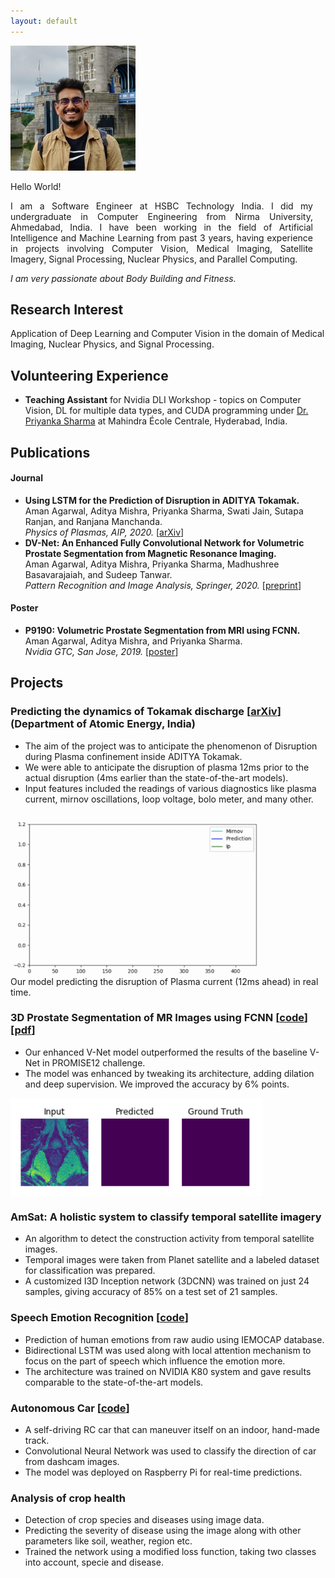 ```yaml
---
layout: default
---
```


<img class="profile-picture" src="img/icon_bright.jpg" width="200px" />

Hello World! <br>

<p align="justify" style="margin:0 20px 0 0;">I am a Software Engineer at HSBC Technology India. I did my undergraduate in Computer Engineering from Nirma University, Ahmedabad, India. I have been working in the field of Artificial Intelligence and Machine Learning from past 3 years, having experience in projects involving Computer Vision, Medical Imaging, Satellite Imagery, Signal Processing, Nuclear Physics, and Parallel Computing.</p>

*I am very passionate about Body Building and Fitness.*

## Research Interest

Application of Deep Learning and Computer Vision in the domain of Medical Imaging, Nuclear Physics, and Signal Processing.

## Volunteering Experience
- **Teaching Assistant** for Nvidia DLI Workshop - topics on Computer Vision, DL for multiple data types, and CUDA programming under [Dr. Priyanka Sharma](https://www.linkedin.com/in/drpriyankasharma/) at Mahindra École Centrale, Hyderabad, India.

## Publications

#### Journal
- **Using LSTM for the Prediction of Disruption in ADITYA Tokamak.** <br>
Aman Agarwal, Aditya Mishra, Priyanka Sharma, Swati Jain, Sutapa Ranjan, and Ranjana Manchanda. <br>
*Physics of Plasmas, AIP, 2020.* [[arXiv](https://arxiv.org/abs/2007.06230)]
- **DV-Net: An Enhanced Fully Convolutional Network for Volumetric Prostate Segmentation from Magnetic Resonance Imaging.** <br>
Aman Agarwal, Aditya Mishra, Priyanka Sharma, Madhushree Basavarajaiah, and Sudeep Tanwar. <br>
*Pattern Recognition and Image Analysis, Springer, 2020.* [[preprint](http://grand-challenge-public.s3.amazonaws.com/evaluation-supplementary/40/0eee0725-be00-436c-9680-f2a234d2b1f2/Prostate_Segmenta_YQxkwBU.pdf)]

#### Poster
- **P9190: Volumetric Prostate Segmentation from MRI using FCNN.** <br>
Aman Agarwal, Aditya Mishra, and Priyanka Sharma. <br>
*Nvidia GTC, San Jose, 2019.* [[poster](img/Deep%20Learning%20Research_20_P9190_Aman_Agarwal_1920x1607.png)]


## Projects

### Predicting the dynamics of Tokamak discharge [[arXiv](https://arxiv.org/abs/2007.06230)] <br> (Department of Atomic Energy, India)
- The aim of the project was to anticipate the phenomenon of Disruption during Plasma confinement inside ADITYA Tokamak.
- We were able to anticipate the disruption of plasma 12ms prior to the actual disruption (4ms earlier than the state-of-the-art models).
- Input features included the readings of various diagnostics like plasma current, mirnov oscillations, loop voltage, bolo meter, and many other.

<img align="center" src="img/plasma_demo.gif" alt="plasma disruption animation" width="80%"/><br>
Our model predicting the disruption of Plasma current (12ms ahead) in real time.

### 3D Prostate Segmentation of MR Images using FCNN [[code](https://github.com/amanbasu/3d-prostate-segmentation)] [[pdf](http://grand-challenge-public.s3.amazonaws.com/evaluation-supplementary/40/0eee0725-be00-436c-9680-f2a234d2b1f2/Prostate_Segmenta_YQxkwBU.pdf)]
- Our enhanced V-Net model outperformed the results of the baseline V-Net in PROMISE12 challenge.
- The model was enhanced by tweaking its architecture, adding dilation and deep supervision. We improved the accuracy by 6% points.

<img align="center" src="img/gif_res.gif" alt="prostate segmentation animation" width="80%"/><br>

### AmSat: A holistic system to classify temporal satellite imagery
- An algorithm to detect the construction activity from temporal satellite images.
- Temporal images were taken from Planet satellite and a labeled dataset for classification was prepared.
- A customized I3D Inception network (3DCNN) was trained on just 24 samples, giving accuracy of 85% on a test set of 21 samples.

### Speech Emotion Recognition [[code](https://github.com/amanbasu/speech-emotion-recognition)]
- Prediction of human emotions from raw audio using IEMOCAP database.
- Bidirectional LSTM was used along with local attention mechanism to focus on the part of speech which influence the emotion more.
- The architecture was trained on NVIDIA K80 system and gave results comparable to the state-of-the-art models.

### Autonomous Car [[code](https://github.com/amanbasu/Autonomous-Car-Prototype)]
- A self-driving RC car that can maneuver itself on an indoor, hand-made track.
- Convolutional Neural Network was used to classify the direction of car from dashcam images.
- The model was deployed on Raspberry Pi for real-time predictions.

### Analysis of crop health
- Detection of crop species and diseases using image data.
- Predicting the severity of disease using the image along with other parameters like soil, weather, region etc.
- Trained the network using a modified loss function, taking two classes into account, specie and disease.

<!--
## Other Projects
<!--
#### Breaking Bill [[code](https://github.com/amanbasu/Breaking-Bill)]
- Android application to add expenses to a list along with the members who share it.
- Users can generate bills and split monthly expenses among members according to their contributions.
<!--
#### File Sender Application [[code](https://github.com/amanbasu/Wifi-P2p)]
- An android application to send files from one android device to another.
- The application used wifi direct and socket programming.
- It was capable to sharing any type of file format like image, audio, video, text, pdf, doc, xls etc.
<!--
#### Hospital Management System [[code](https://github.com/amanbasu/hospital-management-system)]
- A software developed on JavaFx to store hospital details like patient information, staff information, department details etc. in SQL database. 
-->

<!--
## Blog Posts
- [Ship Detection in Satellite Images from Scratch](https://medium.com/intel-software-innovators/ship-detection-in-satellite-images-from-scratch-849ccfcc3072): detecting ships in satellite images using Yolo-v3 network.
- [ECG to Identify Individuals](https://medium.com/intel-software-innovators/ecg-to-identify-individuals-from-data-to-deployment-74cce404f9f0): using ECG signals to authenticate an individual by a siamese network.
- [To be a Solutions Architect](https://medium.com/@amanag.11/to-be-a-solutions-architect-3990135ac2fe): a guide to the AWS Certified Solutions Architect Associate exam.

<!--
## Certifications and Courses
- [AWS Certified Solutions Architect - Associate](https://www.youracclaim.com/badges/ba0dc25c-3b38-4b27-878a-639eb0d888bc/public_url)
- [PCAP Certified Associate in Python Programming](https://www.youracclaim.com/badges/32c3c723-97d9-444f-bea6-5e766e5394d6/public_url)
- Deep Learning Specialization (5 courses), Prof. Andrew Ng.
- Machine Learning by Stanford University, Prof. Andrew Ng.
- Introduction to Big Data by University of California San Diego.
- Fundamentals of Accelerated Computing with CUDA, by Nvidia.
- Computer Vision Specialization by University of Buffalo.

<!--
## Achievements
- Poster presentation at **Nvidia GTC** (2019) [[poster](img/Deep%20Learning%20Research_20_P9190_Aman_Agarwal_1920x1607.png)]
- **Most Innovative Idea** award at HSBC global graduates hackathon (2019) [[blog](https://medium.com/intel-software-innovators/ecg-to-identify-individuals-from-data-to-deployment-74cce404f9f0)]

<!--
## Hobbies & Interests
- Body Building and Cooking.
- Health & Nutrition.
- Human Anatomy.
- Cricket, badminton. -->

<br><br>
